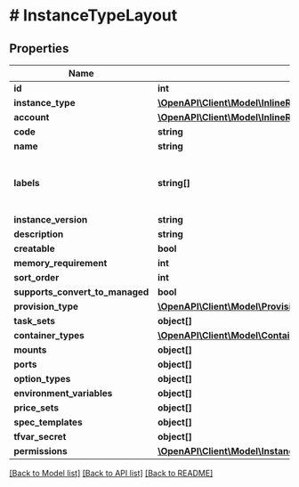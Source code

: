 # # InstanceTypeLayout

## Properties

Name | Type | Description | Notes
------------ | ------------- | ------------- | -------------
**id** | **int** |  | [optional]
**instance_type** | [**\OpenAPI\Client\Model\InlineResponse20094Network**](InlineResponse20094Network.md) |  | [optional]
**account** | [**\OpenAPI\Client\Model\InlineResponse20082LoadBalancerInstanceSslCert**](InlineResponse20082LoadBalancerInstanceSslCert.md) |  | [optional]
**code** | **string** |  | [optional]
**name** | **string** |  | [optional]
**labels** | **string[]** | Array of label strings, can be used for filtering. | [optional]
**instance_version** | **string** |  | [optional]
**description** | **string** |  | [optional]
**creatable** | **bool** |  | [optional]
**memory_requirement** | **int** |  | [optional]
**sort_order** | **int** |  | [optional]
**supports_convert_to_managed** | **bool** |  | [optional]
**provision_type** | [**\OpenAPI\Client\Model\ProvisionType**](ProvisionType.md) |  | [optional]
**task_sets** | **object[]** |  | [optional]
**container_types** | [**\OpenAPI\Client\Model\ContainerType[]**](ContainerType.md) |  | [optional]
**mounts** | **object[]** |  | [optional]
**ports** | **object[]** |  | [optional]
**option_types** | **object[]** |  | [optional]
**environment_variables** | **object[]** |  | [optional]
**price_sets** | **object[]** |  | [optional]
**spec_templates** | **object[]** |  | [optional]
**tfvar_secret** | **object[]** |  | [optional]
**permissions** | [**\OpenAPI\Client\Model\InstanceTypeLayoutPermissions**](InstanceTypeLayoutPermissions.md) |  | [optional]

[[Back to Model list]](../../README.md#models) [[Back to API list]](../../README.md#endpoints) [[Back to README]](../../README.md)
